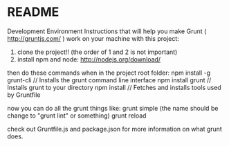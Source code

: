 # README #

Development Environment Instructions that will help you make Grunt ( http://gruntjs.com/ ) work on your machine with this project:

1) clone the project!!
    (the order of 1 and 2 is not important)
2) install npm and node: http://nodejs.org/download/

then do these commands when in the project root folder:
npm install -g grunt-cli // Installs the grunt command line interface
npm install grunt // Installs grunt to your directory
npm install // Fetches and installs tools used by Gruntfile

now you can do all the grunt things like:
grunt simple (the name should be change to "grunt lint" or something)
grunt reload

check out Gruntfile.js and package.json for more information on what grunt does.